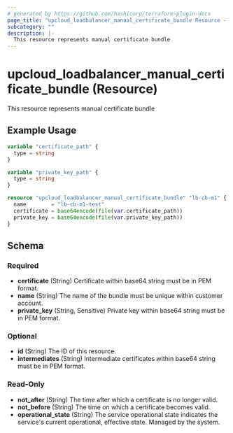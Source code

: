 ```yaml
---
# generated by https://github.com/hashicorp/terraform-plugin-docs
page_title: "upcloud_loadbalancer_manual_certificate_bundle Resource - terraform-provider-upcloud"
subcategory: ""
description: |-
  This resource represents manual certificate bundle
---
```


# upcloud_loadbalancer_manual_certificate_bundle (Resource)

This resource represents manual certificate bundle

## Example Usage

```terraform
variable "certificate_path" {
  type = string
}

variable "private_key_path" {
  type = string
}

resource "upcloud_loadbalancer_manual_certificate_bundle" "lb-cb-m1" {
  name        = "lb-cb-m1-test"
  certificate = base64encode(file(var.certificate_path))
  private_key = base64encode(file(var.private_key_path))
}
```

<!-- schema generated by tfplugindocs -->
## Schema

### Required

- **certificate** (String) Certificate within base64 string must be in PEM format.
- **name** (String) The name of the bundle must be unique within customer account.
- **private_key** (String, Sensitive) Private key within base64 string must be in PEM format.

### Optional

- **id** (String) The ID of this resource.
- **intermediates** (String) Intermediate certificates within base64 string must be in PEM format.

### Read-Only

- **not_after** (String) The time after which a certificate is no longer valid.
- **not_before** (String) The time on which a certificate becomes valid.
- **operational_state** (String) The service operational state indicates the service's current operational, effective state. Managed by the system.


